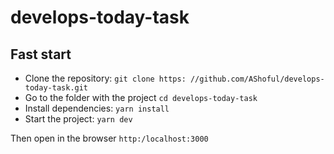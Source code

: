 # develops-today-task

## Fast start
- Clone the repository: `git clone https: //github.com/AShoful/develops-today-task.git`
- Go to the folder with the project `cd develops-today-task`
- Install dependencies: `yarn install`
- Start the project: `yarn dev`

Then open in the browser `http:/localhost:3000`
